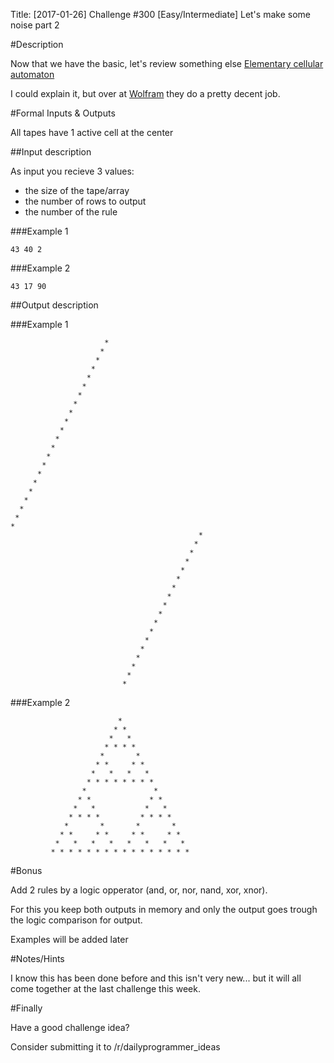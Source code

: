 Title: [2017-01-26] Challenge #300 [Easy/Intermediate] Let's make some noise part 2

#Description

Now that we have the basic, let's review something else [Elementary cellular automaton](https://en.wikipedia.org/wiki/Elementary_cellular_automaton)

I could explain it, but over at [Wolfram](http://mathworld.wolfram.com/ElementaryCellularAutomaton.html) they do a pretty decent job.

#Formal Inputs &amp; Outputs

All tapes have 1 active cell at the center

##Input description

As input you recieve 3 values: 

 - the size of the tape/array
 - the number of rows to output
 - the number of the rule


###Example 1

    43 40 2

###Example 2

    43 17 90

##Output description


###Example 1

                         *                     
                        *                      
                       *                       
                      *                        
                     *                         
                    *                          
                   *                           
                  *                            
                 *                             
                *                              
               *                               
              *                                
             *                                 
            *                                  
           *                                   
          *                                    
         *                                     
        *                                      
       *                                       
      *                                        
     *                                         
    *                                          
                                              *
                                             * 
                                            *  
                                           *   
                                          *    
                                         *     
                                        *      
                                       *       
                                      *        
                                     *         
                                    *          
                                   *           
                                  *            
                                 *             
                                *              
                               *               
                              *                
                             *                 


###Example 2

                            *                         
                           * *                        
                          *   *                       
                         * * * *                      
                        *       *                     
                       * *     * *                    
                      *   *   *   *                   
                     * * * * * * * *                  
                    *               *                 
                   * *             * *                
                  *   *           *   *               
                 * * * *         * * * *              
                *       *       *       *             
               * *     * *     * *     * *            
              *   *   *   *   *   *   *   *           
             * * * * * * * * * * * * * * * *          



#Bonus

Add 2 rules by a logic opperator (and, or, nor, nand, xor, xnor).

For this you keep both outputs in memory and only the output goes trough the logic comparison for output.

Examples will be added later

#Notes/Hints

I know this has been done before and this isn't very new... but it will all come together at the last challenge this week. 

#Finally

Have a good challenge idea?

Consider submitting it to /r/dailyprogrammer_ideas
